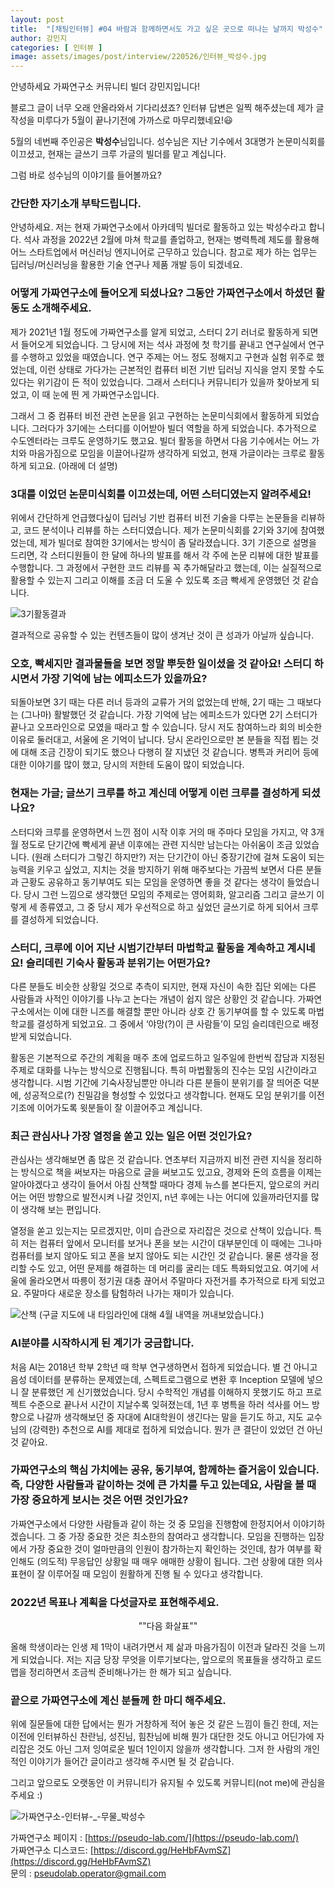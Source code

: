```yaml
---
layout: post
title:  "[채팅인터뷰] #04 바람과 함께하면서도 가고 싶은 곳으로 떠나는 날까지 박성수"
author: 강민지
categories: [ 인터뷰 ]
image: assets/images/post/interview/220526/인터뷰_박성수.jpg
---
```


안녕하세요 가짜연구소 커뮤니티 빌더 강민지입니다!  

블로그 글이 너무 오래 안올라와서 기다리셨죠? 인터뷰 답변은 일찍 해주셨는데 제가 글 작성을 미루다가 5월이 끝나기전에 가까스로 마무리했네요!😃

5월의 네번째 주인공은 **박성수**님입니다. 성수님은 지난 기수에서 3대명가 논문미식회를 이끄셨고, 현재는 글쓰기 크루 가글의 빌더를 맡고 계십니다.

그럼 바로 성수님의 이야기를 들어볼까요?


### 간단한 자기소개 부탁드립니다.

안녕하세요. 저는 현재 가짜연구소에서 아카데믹 빌더로 활동하고 있는 박성수라고 합니다. 석사 과정을 2022년 2월에 마쳐 학교를 졸업하고, 현재는 병력특례 제도를 활용해 어느 스타트업에서 머신러닝 엔지니어로 근무하고 있습니다. 참고로 제가 하는 업무는 딥러닝/머신러닝을 활용한 기술 연구나 제품 개발 등이 되겠네요. 



### 어떻게 가짜연구소에 들어오게 되셨나요? 그동안 가짜연구소에서 하셨던 활동도 소개해주세요.

제가 2021년 1월 정도에 가짜연구소를 알게 되었고, 스터디 2기 러너로 활동하게 되면서 들어오게 되었습니다. 그 당시에 저는 석사 과정에 첫 학기를 끝내고 연구실에서 연구를 수행하고 있었을 때였습니다. 연구 주제는 어느 정도 정해지고 구현과 실험 위주로 했었는데, 이런 상태로 가다가는 근본적인 컴퓨터 비전 기반 딥러닝 지식을 얻지 못할 수도 있다는 위기감이 든 적이 있었습니다. 그래서 스터디나 커뮤니티가 있을까 찾아보게 되었고, 이 때 눈에 띈 게 가짜연구소입니다. 

그래서 그 중 컴퓨터 비전 관련 논문을 읽고 구현하는 논문미식회에서 활동하게 되었습니다. 그러다가 3기에는 스터디를 이어받아 빌더 역할을 하게 되었습니다. 추가적으로 수도엔터라는 크루도 운영하기도 했고요. 빌더 활동을 하면서 다음 기수에서는 어느 가치와 마음가짐으로 모임을 이끌어나갈까 생각하게 되었고, 현재 가글이라는 크루로 활동하게 되고요. (아래에 더 설명)


### 3대를 이었던 논문미식회를 이끄셨는데, 어떤 스터디였는지 알려주세요!

위에서 간단하게 언급했다싶이 딥러닝 기반 컴퓨터 비전 기술을 다루는 논문들을 리뷰하고, 코드 분석이나 리뷰를 하는 스터디였습니다. 제가 논문미식회를 2기와 3기에 참여했었는데, 제가 빌더로 참여한 3기에서는 방식이 좀 달라졌습니다. 3기 기준으로 설명을 드리면, 각 스터디원들이 한 달에 하나의 발표를 해서 각 주에 논문 리뷰에 대한 발표를 수행합니다. 그 과정에서 구현한 코드 리뷰를 꼭 추가해달라고 했는데, 이는 실질적으로 활용할 수 있는지 그리고 이해를 조금 더 도울 수 있도록 조금 빡세게 운영했던 것 같습니다.

![3기활동결과](https://user-images.githubusercontent.com/71136942/170478669-0642a442-dddf-4342-91d1-e5a7a4daf41f.png)

결과적으로 공유할 수 있는 컨텐츠들이 많이 생겨난 것이 큰 성과가 아닐까 싶습니다.


### 오호, 빡세지만 결과물들을 보면 정말 뿌듯한 일이셨을 것 같아요! 스터디 하시면서 가장 기억에 남는 에피소드가 있을까요?

되돌아보면 3기 때는 다른 러너 등과의 교류가 거의 없었는데 반해, 2기 때는 그 때보다는 (그나마) 활발했던 것 같습니다. 가장 기억에 남는 에피소드가 있다면 2기 스터디가 끝나고 오프라인으로 모였을 때라고 할 수 있습니다. 당시 저도 참여하느라 회의 비슷한 이유로 둘러대고, 서울에 온 기억이 납니다. 당시 온라인으로만 본 분들을 직접 뵙는 것에 대해 조금 긴장이 되기도 했으나 다행히 잘 지냈던 것 같습니다. 병특과 커리어 등에 대한 이야기를 많이 했고, 당시의 저한테 도움이 많이 되었습니다.


### 현재는 가글; 글쓰기 크루를 하고 계신데 어떻게 이런 크루를 결성하게 되셨나요?

스터디와 크루를 운영하면서 느낀 점이 시작 이후 거의 매 주마다 모임을 가지고, 약 3개월 정도로 단기간에 빡세게 끝낸 이후에는 관련 지식만 남는다는 아쉬움이 조금 있었습니다. (원래 스터디가 그렇긴 하지만?) 저는 단기간이 아닌 중장기간에 걸쳐 도움이 되는 능력을 키우고 싶었고, 지치는 것을 방지하기 위해 매주보다는 가끔씩 보면서 다른 분들과 근황도 공유하고 동기부여도 되는 모임을 운영하면 좋을 것 같다는 생각이 들었습니다. 당시 그런 느낌으로 생각했던 모임의 주제로는 영어회화, 알고리즘 그리고 글쓰기 이렇게 세 종류였고, 그 중 당시 제가 우선적으로 하고 싶었던 글쓰기로 하게 되어서 크루를 결성하게 되었습니다.



### 스터디, 크루에 이어 지난 시범기간부터 마법학교 활동을 계속하고 계시네요! 슬리데린 기숙사 활동과 분위기는 어떤가요?

다른 분들도 비슷한 상황일 것으로 추측이 되지만, 현재 자신이 속한 집단 외에는 다른 사람들과 사적인 이야기를 나누고 논다는 개념이 쉽지 않은 상황인 것 같습니다. 가짜연구소에서는 이에 대한 니즈를 해결할 뿐만 아니라 상호 간 동기부여를 할 수 있도록 마법학교를 결성하게 되었고요. 그 중에서 ‘야망(?)이 큰 사람들’이 모임 슬리데린으로 배정받게 되었습니다. 

활동은 기본적으로 주간의 계획을 매주 초에 업로드하고 일주일에 한번씩 잡담과 지정된 주제로 대화를 나누는 방식으로 진행됩니다. 특히 마법활동의 진수는 모임 시간이라고 생각합니다. 시범 기간에 기숙사장님뿐만 아니라 다른 분들이 분위기를 잘 띄어준 덕분에, 성공적으로(?) 친밀감을 형성할 수 있었다고 생각합니다. 현재도 모임 분위기를 이전 기조에 이어가도록 윗분들이 잘 이끌어주고 계십니다.


### 최근 관심사나 가장 열정을 쏟고 있는 일은 어떤 것인가요?

관심사는 생각해보면 좀 많은 것 같습니다. 연초부터 지금까지 비전 관련 지식을 정리하는 방식으로 책을 써보자는 마음으로 글을 써보고도 있고요, 경제와 돈의 흐름을 이제는 알아야겠다고 생각이 들어서 아침 산책할 때마다 경제 뉴스를 본다든지, 앞으로의 커리어는 어떤 방향으로 발전시켜 나갈 것인지, n년 후에는 나는 어디에 있을까라던지를 많이 생각해 보는 편입니다.

열정을 쏟고 있는지는 모르겠지만, 이미 습관으로 자리잡은 것으로 산책이 있습니다. 특히 저는 컴퓨터 앞에서 모니터를 보거나 폰을 보는 시간이 대부분인데 이 때에는 그나마 컴퓨터를 보지 않아도 되고 폰을 보지 않아도 되는 시간인 것 같습니다. 물론 생각을 정리할 수도 있고, 어떤 문제를 해결하는 데 머리를 굴리는 데도 특화되었고요. 여기에 서울에 올라오면서 따릉이 정기권 대충 끊어서 주말마다 자전거를 추가적으로 타게 되었고요. 주말마다 새로운 장소를 탐험하러 나가는 재미가 있습니다.

![산책](https://user-images.githubusercontent.com/71136942/170478871-4f8c51af-a8d1-4e6b-bf45-392d538e9699.png)
(구글 지도에 내 타임라인에 대해 4월 내역을 꺼내보았습니다.)


### AI분야를 시작하시게 된 계기가 궁금합니다.

처음 AI는 2018년 학부 2학년 때 학부 연구생하면서 접하게 되었습니다. 별 건 아니고 음성 데이터를 분류하는 문제였는데, 스펙트로그램으로 변환 후 Inception 모델에 넣으니 잘 분류했던 게 신기했었습니다. 당시 수학적인 개념를 이해하지 못했기도 하고 프로젝트 수준으로 끝나서 시간이 지날수록 잊혀졌는데, 1년 후 병특을 하러 석사를 어느 방향으로 나갈까 생각해보던 중 자대에 AI대학원이 생긴다는 말을 듣기도 하고, 지도 교수님의 (강력한) 추천으로 AI를 제대로 접하게 되었습니다. 뭔가 큰 결단이 있었던 건 아닌 것 같아요.



### 가짜연구소의 핵심 가치에는 공유, 동기부여, 함께하는 즐거움이 있습니다. 즉, 다양한 사람들과 같이하는 것에 큰 가치를 두고 있는데요, 사람을 볼 때 가장 중요하게 보시는 것은 어떤 것인가요?

가짜연구소에서 다양한 사람들과 같이 하는 것 중 모임을 진행함에 한정지어서 이야기하겠습니다.  그 중 가장 중요한 것은 최소한의 참여라고 생각합니다. 모임을 진행하는 입장에서 가장 중요한 것이 얼마만큼의 인원이 참가하는지 확인하는 것인데, 참가 여부를 확인해도 (의도적) 무응답인 상황일 때 매우 애매한 상황이 됩니다. 그런 상황에 대한 의사 표현이 잘 이루어질 때 모임이 원활하게 진행 될 수 있다고 생각합니다.



### 2022년 목표나 계획을 다섯글자로 표현해주세요.

<center>""다음 화살표""</center>

올해 학생이라는 인생 제 1막이 내려가면서 제 삶과 마음가짐이 이전과 달라진 것을 느끼게 되었습니다. 저는 지금 당장 무엇을 이루기보다는, 앞으로의 목표들을 생각하고 로드맵을 정리하면서 조금씩 준비해나가는 한 해가 되고 싶습니다.



### 끝으로 가짜연구소에 계신 분들께 한 마디 해주세요.

위에 질문들에 대한 답에서는 뭔가 거창하게 적어 놓은 것 같은 느낌이 들긴 한데, 저는 이전에 인터뷰하신 찬란님, 성진님, 힘찬님에 비해 뭔가 대단한 것도 아니고 어딘가에 자리잡은 것도 아닌 그저 잉여로운 빌더 1인이지 않을까 생각합니다. 그저 한 사람의 개인적인 이야기가 들어간 글이라고 생각해 주시면 될 것 같습니다.

그리고 앞으로도 오랫동안 이 커뮤니티가 유지될 수 있도록 커뮤니티(not me)에 관심을 주세요 :)



![가짜연구소-인터뷰-_-무물_박성수](https://user-images.githubusercontent.com/71136942/170480299-dc58740f-fda1-49bc-b01f-4fd384d4cbf9.png)



가짜연구소 페이지 : [https://pseudo-lab.com/](https://pseudo-lab.com/)  
가짜연구소 디스코드: [https://discord.gg/HeHbFAvmSZ](https://discord.gg/HeHbFAvmSZ)  
문의 : pseudolab.operator@gmail.com
